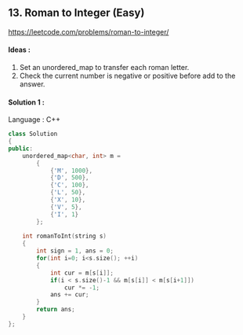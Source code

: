 ## **13. Roman to Integer (Easy)** 

https://leetcode.com/problems/roman-to-integer/



#### Ideas : 

1. Set an unordered_map to transfer each roman letter.
2. Check the current number is negative or positive before add to the answer.



#### Solution 1 :

Language : C++

```C++
class Solution 
{
public:
    unordered_map<char, int> m = 
        {
            {'M', 1000},
            {'D', 500},
            {'C', 100},
            {'L', 50},
            {'X', 10},
            {'V', 5},
            {'I', 1}
        };
    
    int romanToInt(string s) 
    {
        int sign = 1, ans = 0;
        for(int i=0; i<s.size(); ++i)
        {
            int cur = m[s[i]];
            if(i < s.size()-1 && m[s[i]] < m[s[i+1]])
                cur *= -1;
            ans += cur;
        }
        return ans;
    }
};
```